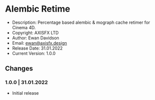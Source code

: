 # Alembic Retime

* Description: Percentage based alembic & mograph cache retimer for Cinema 4D.
* Copyright: AXISFX LTD
* Author: Ewan Davidson
* Email: ewan@axisfx.design
* Release Date: 31.01.2022
* Current Version: 1.0.0

## Changes

### 1.0.0   |  31.01.2022

* Initial release